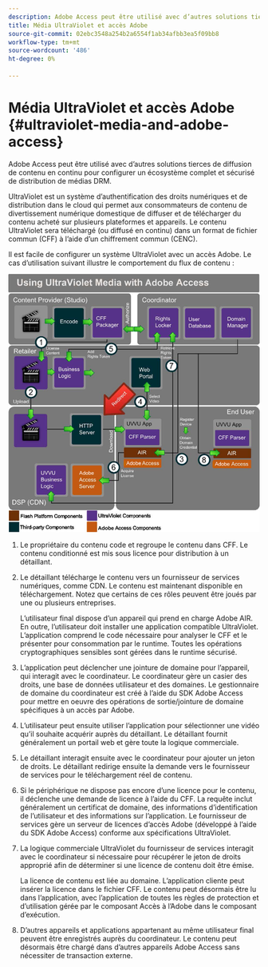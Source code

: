 ```yaml
---
description: Adobe Access peut être utilisé avec d’autres solutions tierces de diffusion de contenu en continu pour configurer un écosystème complet et sécurisé de distribution de médias DRM.
title: Média UltraViolet et accès Adobe
source-git-commit: 02ebc3548a254b2a6554f1ab34afbb3ea5f09bb8
workflow-type: tm+mt
source-wordcount: '486'
ht-degree: 0%

---
```


# Média UltraViolet et accès Adobe {#ultraviolet-media-and-adobe-access}

Adobe Access peut être utilisé avec d’autres solutions tierces de diffusion de contenu en continu pour configurer un écosystème complet et sécurisé de distribution de médias DRM.

UltraViolet est un système d’authentification des droits numériques et de distribution dans le cloud qui permet aux consommateurs de contenu de divertissement numérique domestique de diffuser et de télécharger du contenu acheté sur plusieurs plateformes et appareils. Le contenu UltraViolet sera téléchargé (ou diffusé en continu) dans un format de fichier commun (CFF) à l’aide d’un chiffrement commun (CENC).

Il est facile de configurer un système UltraViolet avec un accès Adobe. Le cas d’utilisation suivant illustre le comportement du flux de contenu :

<!--<a id="fig_cxy_dc2_44"></a>-->

![](assets/AdobeUV_web.png)

1. Le propriétaire du contenu code et regroupe le contenu dans CFF. Le contenu conditionné est mis sous licence pour distribution à un détaillant.
1. Le détaillant télécharge le contenu vers un fournisseur de services numériques, comme CDN. Le contenu est maintenant disponible en téléchargement. Notez que certains de ces rôles peuvent être joués par une ou plusieurs entreprises.

   L’utilisateur final dispose d’un appareil qui prend en charge Adobe AIR. En outre, l’utilisateur doit installer une application compatible UltraViolet. L’application comprend le code nécessaire pour analyser le CFF et le présenter pour consommation par le runtime. Toutes les opérations cryptographiques sensibles sont gérées dans le runtime sécurisé.
1. L’application peut déclencher une jointure de domaine pour l’appareil, qui interagit avec le coordinateur. Le coordinateur gère un casier des droits, une base de données utilisateur et des domaines. Le gestionnaire de domaine du coordinateur est créé à l’aide du SDK Adobe Access pour mettre en oeuvre des opérations de sortie/jointure de domaine spécifiques à un accès par Adobe.
1. L’utilisateur peut ensuite utiliser l’application pour sélectionner une vidéo qu’il souhaite acquérir auprès du détaillant. Le détaillant fournit généralement un portail web et gère toute la logique commerciale.
1. Le détaillant interagit ensuite avec le coordinateur pour ajouter un jeton de droits. Le détaillant redirige ensuite la demande vers le fournisseur de services pour le téléchargement réel de contenu.
1. Si le périphérique ne dispose pas encore d’une licence pour le contenu, il déclenche une demande de licence à l’aide du CFF. La requête inclut généralement un certificat de domaine, des informations d’identification de l’utilisateur et des informations sur l’application. Le fournisseur de services gère un serveur de licences d’accès Adobe (développé à l’aide du SDK Adobe Access) conforme aux spécifications UltraViolet.
1. La logique commerciale UltraViolet du fournisseur de services interagit avec le coordinateur si nécessaire pour récupérer le jeton de droits approprié afin de déterminer si une licence de contenu doit être émise.

   La licence de contenu est liée au domaine. L’application cliente peut insérer la licence dans le fichier CFF. Le contenu peut désormais être lu dans l’application, avec l’application de toutes les règles de protection et d’utilisation gérée par le composant Accès à l’Adobe dans le composant d’exécution.
1. D’autres appareils et applications appartenant au même utilisateur final peuvent être enregistrés auprès du coordinateur. Le contenu peut désormais être chargé dans d’autres appareils Adobe Access sans nécessiter de transaction externe.
